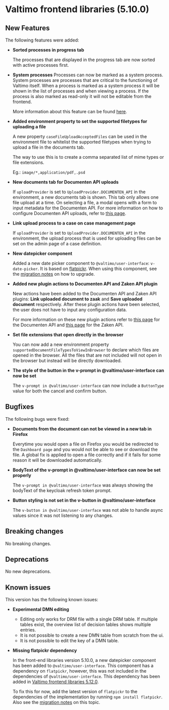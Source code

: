 # Valtimo frontend libraries (5.10.0)

## New Features

The following features were added:

*   **Sorted processes in progress tab**

    The processes that are displayed in the progress tab are now sorted with active processes first.
*   **System processes** Processes can now be marked as a system process. System processes are processes that are critical to the functioning of Valtimo itself. When a process is marked as a system process it will be shown in the list of processes and when viewing a process. If the process is also marked as read-only it will not be editable from the frontend.

    More information about this feature can be found [here](../../../features/process/systemprocesses.md).
*   **Added environment property to set the supported filetypes for uploading a file**

    A new property `caseFileUploadAcceptedFiles` can be used in the environment file to whitelist the supported filetypes when trying to upload a file in the documents tab.

    The way to use this is to create a comma separated list of mime types or file extensions.

    Eg.: `image/*,application/pdf,.psd`
*   **New documents tab for Documenten API uploads**

    If `uploadProvider` is set to `UploadProvider.DOCUMENTEN_API` in the environment, a new documents tab is shown. This tab only allows one file upload at a time. On selecting a file, a modal opens with a form to input metadata for the Documenten API. For more information on how to configure Documenten API uploads, refer to [this page](../../../features/zgw/zgw-documents/upload-to-documenten-api-with-metadata.md).
*   **Link upload process to a case on case management page**

    If `uploadProvider` is set to `UploadProvider.DOCUMENTEN_API` in the environment, the upload process that is used for uploading files can be set on the admin page of a case definition.
*   **New datepicker component**

    Added a new date picker component to `@valtimo/user-interface`: `v-date-picker`. It is based on [flatpickr](https://flatpickr.js.org/). When using this component, see the [migration notes](migration.md) on how to upgrade.
*   **Added new plugin actions to Documenten API and Zaken API plugin**

    New actions have been added to the Documenten API and Zaken API plugins: **Link uploaded document to zaak** and **Save uploaded document** respectively. After these plugin actions have been selected, the user does not have to input any configuration data.

    For more information on these new plugin actions refer to [this page](../../../features/zgw/zgw-plugins/configure-documenten-api-plugin.md) for the Documenten API and [this page](../../../features/zgw/zgw-plugins/configure-zaken-api-plugin.md) for the Zaken API.
*   **Set file extensions that open directly in the browser**

    You can now add a new environment property `supportedDocumentFileTypesToViewInBrowser` to declare which files are opened in the browser. All the files that are not included will not open in the browser but instead will be directly downloaded.
*   **The style of the button in the v-prompt in @valtimo/user-interface can now be set**

    The `v-prompt in @valtimo/user-interface` can now include a `ButtonType` value for both the cancel and confirm button.

## Bugfixes

The following bugs were fixed:

*   **Documents from the document can not be viewed in a new tab in Firefox**

    Everytime you would open a file on Firefox you would be redirected to the `Dashboard page` and you would not be able to see or download the file. A global fix is applied to open a file correctly and if it fails for some reason it will be downloaded automatically.
*   **BodyText of the v-prompt in @valtimo/user-interface can now be set properly**

    The `v-prompt in @valtimo/user-interface` was always showing the bodyText of the keycloak refresh token prompt.
*   **Button styling is not set in the v-button in @valtimo/user-interface**

    The `v-button in @valtimo/user-interface` was not able to handle async values since it was not listening to any changes.

## Breaking changes

No breaking changes.

## Deprecations

No new deprecations.

## Known issues

This version has the following known issues:

* **Experimental DMN editing**
  * Editing only works for DRM file with a single DRM table. If multiple tables exist, the overview list of decision tables shows multiple entries.
  * It is not possible to create a new DMN table from scratch from the ui.
  * It is not possible to edit the key of a DMN table.
*   **Missing flatpickr dependency**

    In the front-end libraries version 5.10.0, a new datepicker component has been added to `@valtimo/user-interface`. This component has a dependency on `flatpickr`, however, this was not included in the dependencies of `@valtimo/user-interface`. This dependency has been added in [Valtimo frontend libraries 5.12.0](../09.23.0/valtimo-frontend-libraries.md).

    To fix this for now, add the latest version of `flatpickr` to the dependencies of the implementation by running `npm install flatpickr`. Also see the [migration notes](migration.md) on this topic.
